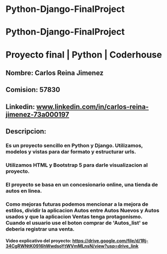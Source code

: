 # Python-Django-FinalProject
# Python-Django-FinalProject
# Proyecto final | Python | Coderhouse
## Nombre: Carlos Reina Jimenez
## Comision: 57830
## Linkedin: www.linkedin.com/in/carlos-reina-jimenez-73a000197
## Descripcion:
### Es un proyecto sencillo en Python y Django. Utilizamos, modelos y vistas para dar formato y estructurar urls.
### Utilizamos HTML y Bootstrap 5 para darle visualizacion al proyecto.
### El proyecto se basa en un concesionario online, una tienda de autos en linea.
### Como mejoras futuras podemos mencionar a la mejora de estilos, dividir la aplicacion Autos entre Autos Nuevos y Autos usados y que la aplicacion Ventas tenga protagonismo. Cuando el usuario use el boton comprar de 'Autos_list' se deberia registrar una venta.
#### Video explicativo del proyecto: https://drive.google.com/file/d/1Rj-34CgRWNtK0916hWwdsoYtWVmMLnsN/view?usp=drive_link
